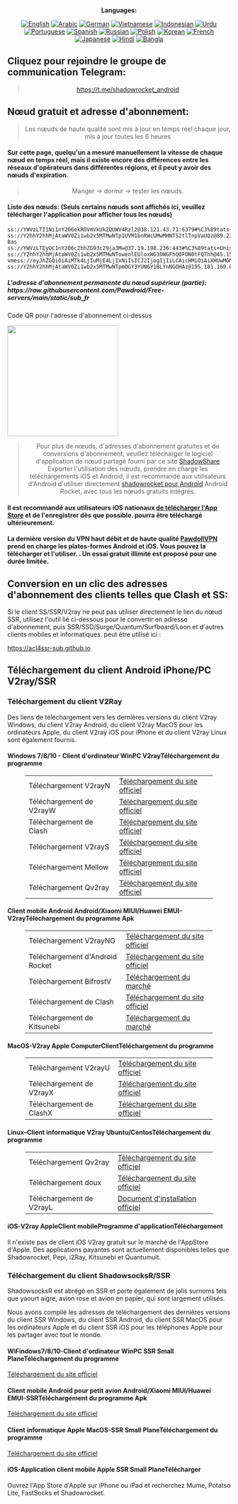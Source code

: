 
<div align="center">

**Languages:**

[![English](https://img.shields.io/badge/Language-English-red?style=for-the-badge)](README-en.md)
[![Arabic](https://img.shields.io/badge/Language-Arabic-red?style=for-the-badge)](README-ar.md)
[![German](https://img.shields.io/badge/Language-German-red?style=for-the-badge)](README-de.md)
[![Vietnamese](https://img.shields.io/badge/Language-Vietnamese-red?style=for-the-badge)](README-vi.md)
[![Indonesian](https://img.shields.io/badge/Language-Indonesian-red?style=for-the-badge)](README-id.md)
[![Urdu](https://img.shields.io/badge/Language-Urdu-red?style=for-the-badge)](README-ur-PK.md)
[![Portuguese](https://img.shields.io/badge/Language-Portuguese-red?style=for-the-badge)](README-pt-BR.md)
[![Spanish](https://img.shields.io/badge/Language-Spanish-red?style=for-the-badge)](README-es.md)
[![Russian](https://img.shields.io/badge/Language-Russian-red?style=for-the-badge)](README-ru.md)
[![Polish](https://img.shields.io/badge/Language-Polish-red?style=for-the-badge)](README-pl.md)
[![Korean](https://img.shields.io/badge/Language-Korean-red?style=for-the-badge)](README-ko-KR.md)
[![French](https://img.shields.io/badge/Language-French-red?style=for-the-badge)](README-fr.md)
[![Japanese](https://img.shields.io/badge/Language-Japanese-red?style=for-the-badge)](README-ja.md)
[![Hindi](https://img.shields.io/badge/Language-Hindi-red?style=for-the-badge)](README-hi.md)
[![Bangla](https://img.shields.io/badge/Language-Bangla-red?style=for-the-badge)](README-bn.md)

</div>
<h2>Cliquez pour rejoindre le groupe de communication Telegram:</h2>
 <blockquote>
 <p style="text-align: center;"><a href="https://t.me/shadowrocket_android">https://t.me/shadowrocket_android</a></p>
 </blockquote>
 <h2>Nœud gratuit et adresse d'abonnement:</h2>
 <blockquote>
 <p style="text-align: center;">Les nœuds de haute qualité sont mis à jour en temps réel chaque jour, mis à jour toutes les 6 heures</p>
 </blockquote>
 <h4>Sur cette page, quelqu'un a mesuré manuellement la vitesse de chaque nœud en temps réel, mais il existe encore des différences entre les réseaux d'opérateurs dans différentes régions, et il peut y avoir des nœuds d'expiration. </h4>
 <blockquote>
 <p style="text-align: center;">Manger -> dormir -> tester les nœuds. </p>
 </blockquote>
 <h4>Liste des nœuds: (Seuls certains nœuds sont affichés ici, veuillez télécharger l'application pour afficher tous les nœuds)</h4>
    
```
ss://YWVzLTI1Ni1nY206ekROVmVkUkZQUWV4Rzl2@38.121.43.71:6379#%C3%89tats+Unis
ss://Y2hhY2hhMjAtaWV0Zi1wb2x5MTMwNTp1UVM1bnRWcUMwMHNTS2tlTnpVaUQz@89.23.103.125:42090#Pays-Bas
ss://YWVzLTEyOC1nY206c2hhZG93c29ja3M=@37.19.198.236:443#%C3%89tats+Unis
ss://Y2hhY2hhMjAtaWV0Zi1wb2x5MTMwNTowenlEUloxWG1OWGFhQ0FON0tFQThh@45.151.62.54:28825#Allemagne
vmess://eyJhZGQiOiAiMTk4LjIuMjE4LjIxNiIsICJ2IjogIjIiLCAicHMiOiAiXHUwMGM5dGF0cyBVbmlzIiwgInBvcnQiOiA0NDg4MywgImlkIjogIjQxODA0OGFmLWEyOTMtNGI5OS05YjBjLTk4Y2EzNTgwZGQyNCIsICJhaWQiOiAiNjQiLCAibmV0IjogInRjcCIsICJ0eXBlIjogIiIsICJob3N0IjogIiIsICJwYXRoIjogIiIsICJ0bHMiOiAiIn0=
ss://Y2hhY2hhMjAtaWV0Zi1wb2x5MTMwNTpmOGY3YUN6Y1BLYnNGOHAz@195.181.160.6:990#Tch%C3%A9quie
```
<h5>L'adresse d'abonnement permanente du nœud supérieur (partie): https://raw.githubusercontent.com/Pawdroid/Free-servers/main/static/sub_fr</h5>
 <p>Code QR pour l'adresse d'abonnement ci-dessus</p>
 <img src='https://raw.githubusercontent.com/Pawdroid/Free-servers/main/static/sub_fr.png' width=250 height=250>
 <blockquote style='text-align: center;'>Pour plus de nœuds, d'adresses d'abonnement gratuites et de conversions d'abonnement, veuillez télécharger le logiciel d'application de nœud partagé fourni par ce site <a href='https://shadowsharing.com'>ShadowShare </a> Exporter l'utilisation des nœuds, prendre en charge les téléchargements iOS et Android, il est recommandé aux utilisateurs d'Android d'utiliser directement <a href='https://github.com/Pawdroid/shadowrocket_for_android'>shadowrocket pour Android</a> Android Rocket, avec tous les nœuds gratuits intégrés. </blockquote>
 <h4>Il est recommandé aux utilisateurs iOS nationaux <a href='https://apps.apple.com/cn/app/shadowshare/id1612647259'>de télécharger l'App Store</a> et de l'enregistrer dès que possible. pourra être téléchargé ultérieurement.</h4>
 <h4>La dernière version du VPN haut débit et de haute qualité <a href='https://pawdollvpn.com'>PawdollVPN</a> prend en charge les plates-formes Android et iOS. Vous pouvez la télécharger et l'utiliser. . Un essai gratuit illimité est proposé pour une durée limitée. </h4>
 <div class="nv-content-wrap entrée-content">
 <h2>Conversion en un clic des adresses d'abonnement des clients telles que Clash et SS:</h2>
 <p>Si le client SS/SSR/V2ray ne peut pas utiliser directement le lien du nœud SSR, utilisez l'outil lié ci-dessous pour le convertir en adresse d'abonnement, puis SSR/SSD/Surge/Quantum/Surfboard/Loon et d'autres clients mobiles et informatiques. peut être utilisé ici :</p>
 <p><a href="https://acl4ssr-sub.github.io" target="_blank" rel="noreferrer noopener nofollow">https://acl4ssr-sub.github.io</a></p>
 <h2>Téléchargement du client Android iPhone/PC V2ray/SSR</h2>
 <h3>Téléchargement du client V2Ray</h3>
 <p>Des liens de téléchargement vers les dernières versions du client V2ray Windows, du client V2ray Android, du client V2ray MacOS pour les ordinateurs Apple, du client V2ray iOS pour iPhone et du client V2ray Linux sont également fournis. </p>
 <h4>Windows 7/8/10 - <strong>Client d'ordinateur WinPC V2ray</strong>Téléchargement du programme</h4>
 <figure class="wp-block-table alignwide is-style-stripes"><table><tbody><tr><td>Téléchargement V2rayN</td><td><a href="https://github. com/2dust/v2rayN/releases" target="_blank" rel="noreferrer noopener">Téléchargement du site officiel</a></td></tr><tr><td>Téléchargement de V2rayW</td><td> <a href="https://github.com/Cenmrev/V2RayW/releases" target="_blank" rel="noreferrer noopener">Téléchargement du site officiel</a></td></tr><tr><td> Téléchargement de Clash</td><td><a href="https://github.com/Fndroid/clash_for_windows_pkg/releases" target="_blank" rel="noreferrer noopener">Téléchargement du site officiel</a></td> </tr><tr><td>Téléchargement V2rayS</td><td><a href="https://github.com/Shinlor/V2RayS/releases" target="_blank" rel="noreferrer noopener"> Téléchargement du site officiel</a></td></tr><tr><td>Téléchargement Mellow</td><td><a href="https://github.com/mellow-io/mellow/releases" target="_blank" rel="noreferrer noopener">Téléchargement du site officiel</a></td></tr><tr><td>Téléchargement Qv2ray</td><td><a href= "https://github.com/Qv2ray/Qv2ray" target="_blank" rel="noreferrer noopener">Téléchargement du site officiel</a></td></tr></tbody></table></figure>
 <h4><strong>Client mobile Android Android/Xiaomi MIUI/Huawei EMUI-V2ray</strong>Téléchargement du programme Apk</h4>
 <figure class="wp-block-table alignwide is-style-stripes"><table><tbody><tr><td>Téléchargement V2rayNG</td><td><a href="https://github. com/2dust/v2rayNG/releases" target="_blank" rel="noreferrer noopener">Téléchargement du site officiel</a></td></tr><tr><td>Téléchargement d'Android Rocket</td><td><a href="https://github.com/Pawdroid/shadowrocket_for_android/releases" target="_blank" rel="noreferrer noopener">Téléchargement du site officiel</a></td></tr><tr> <td>Téléchargement BifrostV</td><td><a rel="noreferrer noopener" href="https://www.appsapk.com/downloading/latest/com.github.dawndiy.bifrostv-0.6.8.apk " target="_blank">Téléchargement du marché</a></td></tr><tr><td>Téléchargement de Clash</td><td><a href="https://github.com/Kr328/ClashForAndroid/releases" target="_blank" rel="noreferrer noopener">Téléchargement du site officiel</a></td></tr><tr><td>Téléchargement de Kitsunebi</td><td><a rel =" noreferrer noopener" href="https://apkpure.com/kitsunebi/fun.kitsunebi.kitsunebi4android" target="_blank">Téléchargement du marché</a></td></tr></tbody></table></figure>
 <h4><strong>MacOS-V2ray <strong>Apple Computer</strong>Client</strong>Téléchargement du programme</h4>
 <figure class="wp-block-table alignwide is-style-stripes"><table><tbody><tr><td>Téléchargement V2rayU</td><td><a href="https://github. com/yanue/V2rayU/releases" target="_blank" rel="noreferrer noopener">Téléchargement du site officiel</a></td></tr><tr><td>Téléchargement de V2rayX</td><td> <a href="https://github.com/Cenmrev/V2RayX/releases" target="_blank" rel="noreferrer noopener">Téléchargement du site officiel</a></td></tr><tr><td> Téléchargement de ClashX</td><td><a href="https://github.com/yichengchen/clashX/releases" target="_blank" rel="noreferrer noopener">Téléchargement du site officiel</a></td> </tr></tbody></table></figure>
 <h4><strong>Linux</strong>–<strong>Client informatique V2ray Ubuntu/Centos</strong>Téléchargement du programme</h4>
 <figure class="wp-block-table alignwide is-style-stripes"><table><tbody><tr><td>Téléchargement Qv2ray</td><td><a href="https://github. com/Qv2ray/Qv2ray" target="_blank" rel="noreferrer noopener">Téléchargement du site officiel</a></td></tr><tr><td>Téléchargement doux</td><td><a href ="https://github.com/mellow-io/mellow/releases" target="_blank" rel="noreferrer noopener">Téléchargement du site officiel</a></td></tr><tr><td> Téléchargement de V2rayL</td><td><a rel="noreferrer noopener" href="https://github.com/jiangxufeng/v2rayL" target="_blank">Document d'installation officiel</a></td></tr></tbody></table></figure>
 <h4>iOS-<strong>V2ray Apple<strong>Client mobile</strong>Programme d'application</strong>Téléchargement</h4>
 <p>Il n'existe pas de client iOS V2ray gratuit sur le marché de l'AppStore d'Apple. Des applications payantes sont actuellement disponibles telles que Shadowrocket, Pepi, i2Ray, Kitsunebi et Quantumult. </p>
 <h3>Téléchargement du client ShadowsocksR/SSR</h3>
 <p>ShadowsocksR est abrégé en SSR et porte également de jolis surnoms tels que yaourt aigre, avion rose et avion en papier, qui sont largement utilisés. </p>
 <p>Nous avons compilé les adresses de téléchargement des dernières versions du client SSR Windows, du client SSR Android, du client SSR MacOS pour les ordinateurs Apple et du client SSR iOS pour les téléphones Apple pour les partager avec tout le monde. </p>
 <h4><strong>WiFindows7/8/10-<strong>Client d'ordinateur WinPC SSR Small Plane</strong>Téléchargement du programme</strong></h4>
 <p><a rel="noreferrer noopener" href="https://github.com/shadowsocksrr/shadowsocksr-csharp/releases" target="_blank">Téléchargement du site officiel</a></p>
 <h4><strong><strong>Client mobile Android pour petit avion Android/Xiaomi MIUI/Huawei EMUI-SSR</strong>Téléchargement du programme Apk</strong></h4>
 <p><a rel="noreferrer noopener" href="https://github.com/shadowsocksrr/shadowsocksr-android/releases" target="_blank">Téléchargement du site officiel</a></p>
 <h4><strong><strong>Client informatique Apple MacOS-SSR Small Plane</strong>Téléchargement du programme</strong></h4>
 <p><a href="https://github.com/qinyuhang/ShadowsocksX-NG-R/releases" target="_blank" rel="noreferrer noopener">Téléchargement du site officiel</a></p>
 <h4><strong>iOS-<strong>Application client mobile Apple SSR Small Plane</strong></strong>Télécharger</h4>
 <p>Ouvrez l'App Store d'Apple sur iPhone ou iPad et recherchez Mume, Potatso Lite, FastSocks et Shadowrocket. </p></div>
    